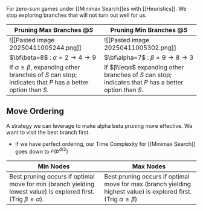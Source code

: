For zero-sum games under [[Minimax Search]]es with [[Heuristics]]. We stop exploring branches that will not turn out well for us.

| Pruning **Max** Branches $@S$                                                                             | Pruning **Min** Branches $@S$                                                                          |
| --------------------------------------------------------------------------------------------------------- | ------------------------------------------------------------------------------------------------------ |
| ![[Pasted image 20250411005244.png]]                                                                      | ![[Pasted image 20250411005302.png]]                                                                   |
| $\bf\beta=8$ : $\alpha=2\to4\to9$                                                                         | $\bf\alpha=7$ : $\beta = 9\to8\to3$                                                                    |
| If $α \geq β$, expanding other branches of $S$ can stop; indicates that $P$ has a better option than $S$. | If $β\leqα$ expanding other branches of $S$ can stop; indicates that $P$ has a better option than $S$. |
## Move Ordering
A strategy we can leverage to make alpha beta pruning more effective. We want to visit the best branch first.
- If we have perfect ordering, our Time Complexity for [[Minimax Search]] goes down to $\mathcal{O}(b^{d/2})$

| **Min** Nodes                                                                                                           | **Max** Nodes                                                                                                           |
| ----------------------------------------------------------------------------------------------------------------------- | ----------------------------------------------------------------------------------------------------------------------- |
| Best pruning occurs if optimal move for min (branch yielding lowest value) is explored first. (Trig $\beta\leq\alpha$). | Best pruning occurs if optimal move for max (branch yielding highest value) is explored first. (Trig $\alpha\geq\beta$) |

